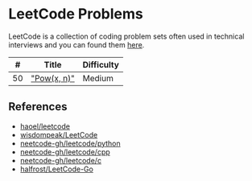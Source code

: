# LeetCode Problems

LeetCode is a collection of coding problem sets often used in technical interviews and you can found them [here](https://leetcode.com/problemset/all/).

| # | Title | Difficulty |
|---| ----- | ---------- |
|50|["Pow(x, n)"](https://leetcode.com/problems/powx-n/)|Medium|

## References

* [haoel/leetcode](https://github.com/haoel/leetcode)
* [wisdompeak/LeetCode](https://github.com/wisdompeak/LeetCode)
* [neetcode-gh/leetcode/python](https://github.com/neetcode-gh/leetcode/tree/main/python)
* [neetcode-gh/leetcode/cpp](https://github.com/neetcode-gh/leetcode/tree/main/cpp)
* [neetcode-gh/leetcode/c](https://github.com/neetcode-gh/leetcode/tree/main/c)
* [halfrost/LeetCode-Go](https://github.com/halfrost/LeetCode-Go/tree/master/leetcode)
